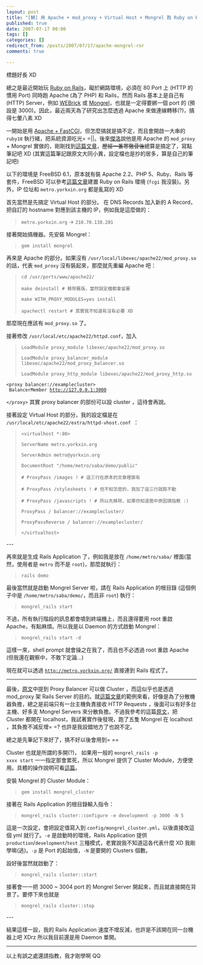 ```yaml
---
layout: post
title: "[鯖] 用 Apache + mod_proxy + Virtual Host + Mongrel 跑 Ruby on Rails"
published: true
date: 2007-07-17 00:00
tags: []
categories: []
redirect_from: /posts/2007/07/17/apache-mongrel-ror
comments: true

---
```


標題好長 XD

總之是最近開始玩 <a href="http://en.wikipedia.org/wiki/Ruby_on_Rails">Ruby on Rails</a>，礙於網路環境，必須在 80 Port 上 (HTTP 的慣用 Port) 同時跑 Apache (為了 PHP) 和 Rails，然而 Rails 基本上是自己有 (HTTP) Server，例如 <a href="http://www.webrick.org/">WEBrick</a> 或 <a href="http://mongrel.rubyforge.org/">Mongrel</a>，也就是一定得要綁一個 port 的 (預設是 3000)。因此，最近兩天為了研究出怎麼透過 Apache 來做連線轉移(?)，搞得七暈八素 XD

一開始是用 <a href="http://www.zhangzhang.net/articles/2006/09/30/Linux-Installs-Ruby-On-Rails">Apache + FastCGI</a>，但怎麼搞就是搞不定，而且會開啟一大串的 <code>ruby18</code> 執行緒，把系統資源吃光= =||。後來<a href="http://blog.orez.us/">傑洛</a>說他是用 Apache 的 <code>mod_proxy</code> + Mongrel 實做的，剛剛找到<a href="http://lightyror.thegiive.net/2006/12/apache-22-mongrel.html">這篇文章</a>，<strike>歷經一番寒徹骨後</strike>總算是搞定了，寫點筆記吧 XD (其實這篇筆記跟原文大同小異，設定檔也是抄的居多，算是自己的筆記吧)

以下的環境是 FreeBSD 6.1，原本就有裝 Apache 2.2、PHP 5、Ruby、Rails 等套件，FreeBSD 可以參考<a href="http://lightyror.thegiive.net/2006/10/freebsd-ruby-on-rails.html">這篇文章</a>建置 Ruby on Rails 環境 (<code>fcgi</code> 我沒裝)。另外，IP 位址和 <code>metro.yorkxin.org</code> 都是亂寫的 XD

<!--more-->

首先當然是先搞定 Virtual Host 的部分。 在 DNS Records 加入新的 A Record，把自訂的 hostname 對應到該主機的 IP，例如我是這麼做的：
<blockquote><code>metro.yorkxin.org</code> → <code>210.70.138.201</code></blockquote>
接著開始搞機器。先安裝 Mongrel：
<blockquote><code>gem install mongrel</code></blockquote>
再來是 Apache 的部分。如果沒有 <code>/usr/local/libexec/apache22/mod_proxy.so</code> 的話，代表 <code>mod_proxy</code> 沒有裝起來，那麼就先重編 Apache 吧：
<blockquote><code>cd /usr/ports/www/apache22/<br />
make deinstall # 移除舊版，當然設定檔都會留著<br />
make WITH_PROXY_MODULES=yes install<br />
apachectl restart # 其實我不知道有沒有必要 XD
</code></blockquote>
那麼現在應該有 <code>mod_proxy.so</code> 了。

接著修改 <code>/usr/local/etc/apache22/httpd.conf</code>，加入
<blockquote><code>LoadModule proxy_module libexec/apache22/mod_proxy.so<br />
LoadModule proxy_balancer_module libexec/apache22/mod_proxy_balancer.so<br />
LoadModule proxy_http_module libexec/apache22/mod_proxy_http.so</code></blockquote>

<code>&lt;proxy balancer://examplecluster&gt;<br />
BalancerMember http://127.0.0.1:3000<br />
&lt;/proxy&gt;</code>
其實 proxy balancer 的部份可以設 cluster ，這待會再說。

接著設定 Virtual Host 的部分，我的設定檔是在 <code>/usr/local/etc/apache22/extra/httpd-vhost.conf </code>：
<blockquote><code>&lt;virtualhost *:80&gt;<br />
ServerName metro.yorkxin.org<br />
ServerAdmin metro@yorkxin.org<br />
DocumentRoot &quot;/home/metro/saba/demo/public&quot;<br />
# ProxyPass /images ! # 這三行在原本的文章裡面有<br />
# ProxyPass /stylesheets ! # 但不知怎麼的，我加了這三行就跑不動<br />
# ProxyPass /javascripts ! # 所以先移除，如果你知道箇中原因請指教 :)<br />
ProxyPass / balancer://examplecluster/<br />
ProxyPassReverse / balancer://examplecluster/<br />
&lt;/virtualhost&gt;</code></blockquote>
---

再來就是生成 Rails Application 了，例如我是放在 <code>/home/metro/saba/</code> 裡面(當然，使用者是 <code>metro</code> 而不是 <code>root</code>)，那麼就執行：
<blockquote><code>rails demo</code></blockquote>
最後當然就是啟動 Mongrel Server 啦，請在 Rails Application 的根目錄 (這個例子中是 <code>/home/metro/saba/demo/</code>，而且非 <code>root</code>) 執行：
<blockquote><code>mongrel_rails start</code></blockquote>
不過，所有執行階段的訊息都會噴到終端機上，而且還得要用 root 重啟 Apache，有點麻煩。所以我是以 Daemon 的方式啟動 Mongrel：
<blockquote><code>mongrel_rails start -d</code></blockquote>
這樣一來，shell prompt 就會操之在我了，而且也不必透過 root 重啟 Apache (但我還在觀察中，不敢下定論...)

現在就可以透過 <code>http://metro.yorkxin.org/</code> 直接連到 Rails 程式了。

---

最後，<a href="http://lightyror.thegiive.net/2006/12/apache-22-mongrel.html">原文</a>中提到 Proxy Balancer 可以做 Cluster ，而這似乎也是透過 mod_proxy 架 Rails Server 的目的。就<a href="http://blog.innerewut.de/articles/2006/04/21/scaling-rails-with-apache-2-2-mod_proxy_balancer-and-mongrel">這篇文章</a>的範例來看，好像是為了分散機器負擔，總之是前端只有一台主機負責接收 HTTP Requests ，後面可以有好多台主機、好多支 Mongrel Servers 來分散負擔。不過我參考的這篇<a href="http://lightyror.thegiive.net/2006/12/apache-22-mongrel.html">原文</a>，把 Cluster 都開在 localhost，我試著實作後發現，跑了五隻 Mongrel 在 localhost ，其負擔不減反增= =? 也許是我設錯地方了也說不定。

總之是先筆記下來好了，搞不好以後會用到= ==

Cluster 也就是所謂的多開(?)， 如果用一般的 <code>mongrel_rails -p xxxx start</code> 一一指定那會累死，所以 Mongrel 提供了 Cluster Module，方便使用。具體的操作說明可看<a href="http://lightyror.thegiive.net/2006/10/mongrel-part-2-mongrel-cluster.html">這篇</a>。

安裝 Mongrel 的 Cluster Module：
<blockquote><code>gem install mongrel_cluster</code></blockquote>
接著在  Rails Application 的根目錄輸入指令：
<blockquote><code>mongrel_rails cluster::configure -e development -p 3000 -N 5</code></blockquote>
這是一次設定，會把設定值寫入到 <code>config/mongrel_cluster.yml</code>，以後直接改這個 yml 就行了。<code>-e</code> 是啟動時的環境，Rails Application 提供 <code>production</code>/<code>development</code>/<code>test</code> 三種模式，老實說我不知道這各代表什麼 XD 我剛學嘛(逃)。<code>-p</code> 是 Port 的起始值，<code>-N</code> 是要開的 Clusters 個數。

設好後當然就啟動了：
<blockquote><code>mongrel_rails cluster::start</code></blockquote>
接著會一一把 3000 ~ 3004 port 的 Mongrel Server 開起來，而且就直接開在背景了。要停下來也就是
<blockquote><code>mongrel_rails cluster::stop</code></blockquote>
---

結果這樣一設，我的 Rails Application 速度不增反減，也許是不該開在同一台機器上吧 XDrz 所以我目前還是用 Daemon 單開。

---

以上有誤之處還請指教，我才剛學啊 QQ
